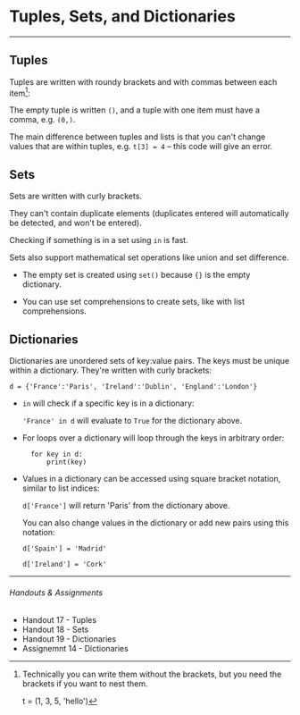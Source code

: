 # Tuples, Sets, and Dictionaries

---

## Tuples

Tuples are written with roundy brackets and with commas between each item[^1]:

[^1]: Technically you can write them without the brackets, but you need the brackets if you want to nest them.

	t = (1, 3, 5, 'hello')
	
The empty tuple is written `()`, and a tuple with one item must have a comma, e.g. `(0,)`.

The main difference between tuples and lists is that you can't change values that are within tuples, e.g. `t[3] = 4` – this code will give an error.

## Sets

Sets are written with curly brackets. 

They can't contain duplicate elements (duplicates entered will automatically be detected, and won't be entered).

Checking if something is in a set using `in` is fast.

Sets also support mathematical set operations like union and set difference.

* The empty set is created using `set()` because `{}` is the empty dictionary.

* You can use set comprehensions to create sets, like with list comprehensions.

## Dictionaries

Dictionaries are unordered sets of key:value pairs. The keys must be unique within a dictionary. They're written with curly brackets:

	d = {'France':'Paris', 'Ireland':'Dublin', 'England':'London'}
	
* `in` will check if a specific key is in a dictionary:

	`'France' in d` will evaluate to `True` for the dictionary above.

* For loops over a dictionary will loop through the keys in arbitrary order:

		for key in d:
			print(key)

* Values in a dictionary can be accessed using square bracket notation, similar to list indices:

	`d['France']` will return 'Paris' from the dictionary above.
	
	You can also change values in the dictionary or add new pairs using this notation:
	
	`d['Spain'] = 'Madrid'`
	
	`d['Ireland'] = 'Cork'`
	
---

###### Handouts & Assignments

* Handout 17 - Tuples
* Handout 18 - Sets
* Handout 19 - Dictionaries
* Assignemnt 14 - Dictionaries